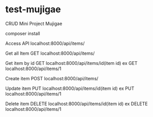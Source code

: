 # test-mujigae

CRUD Mini Project Mujigae

composer install

Access API localhost:8000/api/items/

Get all Item
GET localhost:8000/api/items/

Get item by id
GET localhost:8000/api/items/id(item id) ex GET localhost:8000/api/items/1

Create item
POST localhost:8000/api/items/

Update item 
PUT localhost:8000/api/items/id(item id) ex PUT localhost:8000/api/items/1

Delete item
DELETE localhost:8000/api/items/id(item id) ex DELETE localhost:8000/api/items/1


